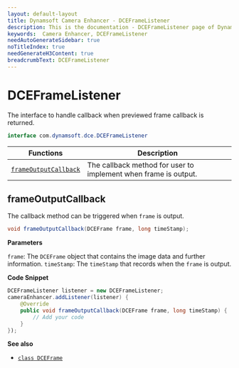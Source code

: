 ```yaml
---
layout: default-layout
title: Dynamsoft Camera Enhancer - DCEFrameListener
description: This is the documentation - DCEFrameListener page of Dynamsoft Camera Enhancer.
keywords:  Camera Enhancer, DCEFrameListener
needAutoGenerateSidebar: true
noTitleIndex: true
needGenerateH3Content: true
breadcrumbText: DCEFrameListener
---
```


# DCEFrameListener

The interface to handle callback when previewed frame callback is returned.

```java
interface com.dynamsoft.dce.DCEFrameListener
```

| Functions | Description |
| --------- | ----------- |
| [`frameOutputCallback`](#frameoutputcallback) | The callback method for user to implement when frame is output. |

## frameOutputCallback

The callback method can be triggered when `frame` is output.

```java
void frameOutputCallback(DCEFrame frame, long timeStamp);
```

**Parameters**

`frame`: The `DCEFrame` object that contains the image data and further information.
`timeStamp`: The `timeStamp` that records when the `frame` is output.

**Code Snippet**

```java
DCEFrameListener listener = new DCEFrameListener;
cameraEnhancer.addListener(listener) {
    @Override
    public void frameOutputCallback(DCEFrame frame, long timeStamp) {
        // Add your code
    }
});
```

**See also**

- [`class DCEFrame`]({{site.android-api-auxiliary}}dceframe.html)
